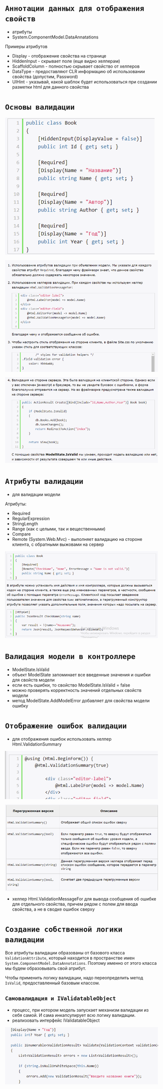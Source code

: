 # **`Аннотации данных для отображения свойств`**

- атрибуты
- System.ComponentModel.DataAnnatations

Примеры атрибутов
- Display - отображение свойства на странице
- HiddenInput - скрывает поле (еще видно хелперам)
- ScaffoldColumn - полностью скрывает свойство от хелперов
- DataType - предоставляют CLR информацию об использовании свойства (допустим, Password)
- UIHint - указывай, какой шаблок будет использоваться при создании разметки html для данного свойства

# **`Основы валидации`**

![](images/1.png)

![](images/2.png)

![](images/3.png)

# **`Атрибуты валидации`**

- для валидации модели

Атрибуты:
- Required
- RegularExpression
- StringLength
- Range (как с целыми, так и вещественными)
- Compare
- Remote (System.Web.Mvc) - выполняет валидацию на стороне клиента, с обратными выжовами на сервер

![](images/4.png)

# **`Валидация модели в контроллере`**

- ModelState.IsValid
- объект ModelState запоминает все введенные значения и ошибки для свойств модели
- если есть ошибки, то свойство ModelState.IsValid = false
- можно проверять корректность значений отдельных свойств модели
- метод ModelState.AddModelError добавляет для свойства модели ошибку

# **`Отображение ошибок валидации`**

- для отображения ошибок использовать хелпер Html.ValidationSummary

![](images/5.png)

![](images/6.png)

- хелпер Html.ValidationMessageFor для вывода сообщения об ошибке для отдельного свойства, причем рядом с полем для ввода свойства, а не в сводке ошибок сверху

# **`Создание собственной логики валидации`**

Все атрибуты валидации образованы от базового класса `ValidationAttribute`, который находится в пространстве имен `System.ComponentModel.DataAnnotations`. Поэтому именно от этого класса мы будем образовывать свой атрибут.

Чтобы применить логику валидации, надо переопределить метод `IsValid`, предоставленный базовым классом.

## **`Самовалидация и IValidatableObject`**

- процесс, при котором модель запускает механизм валидации из себя самой. И сама инкапсулирует всю логику валидации.
- реализовать интерфейс IValidatableObject

![](images/7.png)
